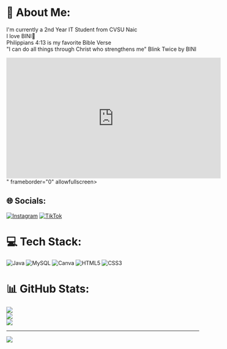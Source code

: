 # 💫 About Me:
I'm currently a 2nd Year IT Student from CVSU Naic<br>I love BINI🤍<br>Philippians 4:13 is my favorite Bible Verse<br>"I can do all things through Christ who strengthens me"
Blink Twice by BINI

<iframe width="560" height="315" src="https://www.youtube.com/embed/<iframe width="560" height="315" src="https://www.youtube.com/embed/bTWFbMnZvN8?si=QGJFdAt45CRw_GQN" title="YouTube video player" frameborder="0" allow="accelerometer; autoplay; clipboard-write; encrypted-media; gyroscope; picture-in-picture; web-share" referrerpolicy="strict-origin-when-cross-origin" allowfullscreen></iframe>" frameborder="0" allowfullscreen></iframe>


## 🌐 Socials:
[![Instagram](https://img.shields.io/badge/Instagram-%23E4405F.svg?logo=Instagram&logoColor=white)](https://instagram.com/sannxzji) [![TikTok](https://img.shields.io/badge/TikTok-%23000000.svg?logo=TikTok&logoColor=white)](https://tiktok.com/@sannygine19) 

# 💻 Tech Stack:
![Java](https://img.shields.io/badge/java-%23ED8B00.svg?style=for-the-badge&logo=openjdk&logoColor=white) ![MySQL](https://img.shields.io/badge/mysql-4479A1.svg?style=for-the-badge&logo=mysql&logoColor=white) ![Canva](https://img.shields.io/badge/Canva-%2300C4CC.svg?style=for-the-badge&logo=Canva&logoColor=white) ![HTML5](https://img.shields.io/badge/html5-%23E34F26.svg?style=for-the-badge&logo=html5&logoColor=white) ![CSS3](https://img.shields.io/badge/css3-%231572B6.svg?style=for-the-badge&logo=css3&logoColor=white)
# 📊 GitHub Stats:
![](https://github-readme-stats.vercel.app/api?username=sannygine&theme=dark&hide_border=false&include_all_commits=false&count_private=false)<br/>
![](https://nirzak-streak-stats.vercel.app/?user=sannygine&theme=dark&hide_border=false)<br/>
![](https://github-readme-stats.vercel.app/api/top-langs/?username=sannygine&theme=dark&hide_border=false&include_all_commits=false&count_private=false&layout=compact)

---
[![](https://visitcount.itsvg.in/api?id=sannygine&icon=0&color=0)](https://visitcount.itsvg.in)

<!-- Proudly created with GPRM ( https://gprm.itsvg.in ) -->
